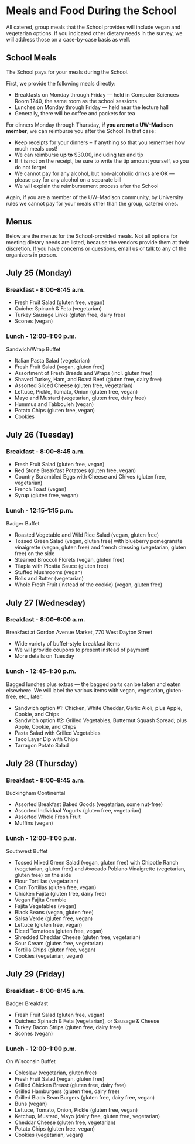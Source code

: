 # Meals and Food During the School

All catered, group meals that the School provides will include vegan and vegetarian options.  If you indicated other
dietary needs in the survey, we will address those on a case-by-case basis as well.

## School Meals

The School pays for your meals during the School.

First, we provide the following meals directly:

-   Breakfasts on Monday through Friday — held in Computer Sciences Room 1240, the same room as the school sessions
-   Lunches on Monday through Friday — held near the lecture hall
-   Generally, there will be coffee and packets for tea

For dinners Monday through Thursday, **if you are not a UW–Madison member**,
we can reimburse you after the School.
In that case:

-   Keep receipts for your dinners – if anything so that you remember how much meals cost!
-   We can reimburse **up to** $30.00, including tax and tip
-   If it is not on the receipt, be sure to write the tip amount yourself, so you do not forget
-   We cannot pay for any alcohol, but non-alcoholic drinks are OK — please pay for any alcohol on a separate bill
-   We will explain the reimbursement process after the School

Again, if you are a member of the UW–Madison community,
by University rules we cannot pay for your meals other than the group, catered ones.

## Menus

Below are the menus for the School-provided meals.  Not all options for meeting dietary needs are listed, because the
vendors provide them at their discretion.  If you have concerns or questions, email us or talk to any of the organizers
in person.

## July 25 (Monday)

### Breakfast - 8:00–8:45 a.m.

-   Fresh Fruit Salad (gluten free, vegan)
-   Quiche: Spinach & Feta (vegetarian)
-   Turkey Sausage Links (gluten free, dairy free)
-   Scones (vegan)

### Lunch - 12:00–1:00 p.m.

Sandwich/Wrap Buffet

-   Italian Pasta Salad (vegetarian)
-   Fresh Fruit Salad (vegan, gluten free)
-   Assortment of Fresh Breads and Wraps (incl. gluten free)
-   Shaved Turkey, Ham, and Roast Beef (gluten free, dairy free)
-   Assorted Sliced Cheese (gluten free, vegetarian)
-   Lettuce, Pickle, Tomato, Onion (gluten free, vegan)
-   Mayo and Mustard (vegetarian, gluten free, dairy free)
-   Hummus and Tabbouleh (vegan)
-   Potato Chips (gluten free, vegan)
-   Cookies

## July 26 (Tuesday)

### Breakfast - 8:00–8:45 a.m.

-   Fresh Fruit Salad (gluten free, vegan)
-   Red Stone Breakfast Potatoes (gluten free, vegan)
-   Country Scrambled Eggs with Cheese and Chives (gluten free, vegetarian)
-   French Toast (vegan)
-   Syrup (gluten free, vegan)

### Lunch - 12:15–1:15 p.m.

Badger Buffet

-   Roasted Vegetable and Wild Rice Salad (vegan, gluten free)
-   Tossed Green Salad (vegan, gluten free)
    with blueberry pomegranate vinaigrette (vegan, gluten free) and french dressing (vegetarian, gluten free) on the side
-   Steamed Broccoli Florets (vegan, gluten free)
-   Tilapia with Picatta Sauce (gluten free)
-   Stuffed Mushrooms (vegan)
-   Rolls and Butter (vegetarian)
-   Whole Fresh Fruit (instead of the cookie) (vegan, gluten free)

## July 27 (Wednesday)

### Breakfast - 8:00–9:00 a.m.

Breakfast at Gordon Avenue Market, 770 West Dayton Street

- Wide variety of buffet-style breakfast items
- We will provide coupons to present instead of payment!
- More details on Tuesday

### Lunch - 12:45–1:30 p.m.

Bagged lunches plus extras — the bagged parts can be taken and eaten elsewhere.
We will label the various items with vegan, vegetarian, gluten-free, etc., later.

-   Sandwich option #1: Chicken, White Cheddar, Garlic Aioli; plus Apple, Cookie, and Chips
-   Sandwich option #2: Grilled Vegetables, Butternut Squash Spread; plus Apple, Cookie, and Chips
-   Pasta Salad with Grilled Vegetables
-   Taco Layer Dip with Chips
-   Tarragon Potato Salad

## July 28 (Thursday)

### Breakfast - 8:00–8:45 a.m.

Buckingham Continental

-   Assorted Breakfast Baked Goods (vegetarian, some nut-free)
-   Assorted Individual Yogurts (gluten free, vegetarian)
-   Assorted Whole Fresh Fruit
-   Muffins (vegan)

### Lunch - 12:00–1:00 p.m.

Southwest Buffet

-   Tossed Mixed Green Salad (vegan, gluten free)
    with Chipotle Ranch (vegetarian, gluten free) and Avocado Poblano Vinaigrette (vegetarian, gluten free) on the side
-   Flour Tortillas (vegetarian)
-   Corn Tortillas (gluten free, vegan)
-   Chicken Fajita (gluten free, dairy free)
-   Vegan Fajita Crumble
-   Fajita Vegetables (vegan)
-   Black Beans (vegan, gluten free)
-   Salsa Verde (gluten free, vegan)
-   Lettuce (gluten free, vegan)
-   Diced Tomatoes (gluten free, vegan)
-   Shredded Cheddar Cheese (gluten free, vegetarian)
-   Sour Cream (gluten free, vegetarian)
-   Tortilla Chips (gluten free, vegan)
-   Cookies (vegetarian, vegan)


## July 29 (Friday)

### Breakfast - 8:00–8:45 a.m.

Badger Breakfast

-   Fresh Fruit Salad (gluten free, vegan)
-   Quiches: Spinach & Feta (vegetarian), or Sausage & Cheese
-   Turkey Bacon Strips (gluten free, dairy free)
-   Scones (vegan)

### Lunch - 12:00–1:00 p.m.

On Wisconsin Buffet

-   Coleslaw (vegetarian, gluten free)
-   Fresh Fruit Salad (vegan, gluten free)
-   Grilled Chicken Breast (gluten free, dairy free)
-   Grilled Hamburgers (gluten free, dairy free)
-   Grilled Black Bean Burgers (gluten free, dairy free, vegan)
-   Buns (vegan)
-   Lettuce, Tomato, Onion, Pickle (gluten free, vegan)
-   Ketchup, Mustard, Mayo (dairy free, gluten free, vegetarian)
-   Cheddar Cheese (gluten free, vegetarian)
-   Potato Chips (gluten free, vegan)
-   Cookies (vegetarian, vegan)
